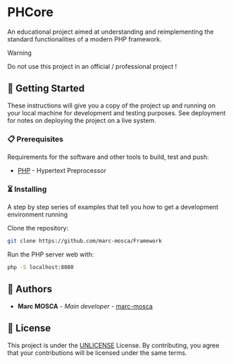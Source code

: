 # PHCore

An educational project aimed at understanding and reimplementing the
standard functionalities of a modern PHP framework.

> [!WARNING]  
> Do not use this project in an official / professional project !

## 📌 Getting Started

These instructions will give you a copy of the project up and running on
your local machine for development and testing purposes. See deployment
for notes on deploying the project on a live system.

### 📋 Prerequisites

Requirements for the software and other tools to build, test and push:

- [PHP](https://www.php.net/) - Hypertext Preprocessor

### ⏳ Installing

A step by step series of examples that tell you how to get a development
environment running

Clone the repository:

```bash
git clone https://github.com/marc-mosca/Framework
```

Run the PHP server web with:

```bash
php -S localhost:8080
```

## 👤 Authors

- **Marc MOSCA** - *Main developer* -
  [marc-mosca](https://github.com/marc-mosca)

## 📄 License

This project is under the [UNLICENSE](LICENSE) License.
By contributing, you agree that your contributions will be licensed under the
same terms.
